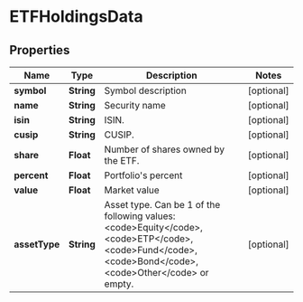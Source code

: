 # ETFHoldingsData

## Properties

 Name          | Type       | Description                                                                                                                                                                                                         | Notes      
---------------|------------|---------------------------------------------------------------------------------------------------------------------------------------------------------------------------------------------------------------------|------------
 **symbol**    | **String** | Symbol description                                                                                                                                                                                                  | [optional] 
 **name**      | **String** | Security name                                                                                                                                                                                                       | [optional] 
 **isin**      | **String** | ISIN.                                                                                                                                                                                                               | [optional] 
 **cusip**     | **String** | CUSIP.                                                                                                                                                                                                              | [optional] 
 **share**     | **Float**  | Number of shares owned by the ETF.                                                                                                                                                                                  | [optional] 
 **percent**   | **Float**  | Portfolio&#39;s percent                                                                                                                                                                                             | [optional] 
 **value**     | **Float**  | Market value                                                                                                                                                                                                        | [optional] 
 **assetType** | **String** | Asset type. Can be 1 of the following values: &lt;code&gt;Equity&lt;/code&gt;, &lt;code&gt;ETP&lt;/code&gt;, &lt;code&gt;Fund&lt;/code&gt;, &lt;code&gt;Bond&lt;/code&gt;, &lt;code&gt;Other&lt;/code&gt; or empty. | [optional] 



